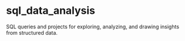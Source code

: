 # sql_data_analysis
SQL queries and projects for exploring, analyzing, and drawing insights from structured data.
